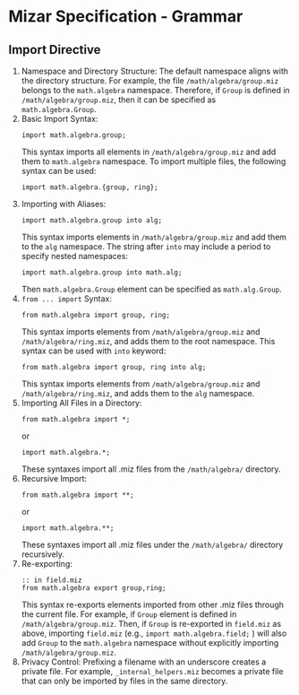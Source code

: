 <!-- markdownlint-disable MD022 MD024 MD031 MD032 MD040 -->
# Mizar Specification - Grammar
## Import Directive
1. Namespace and Directory Structure:
    The default namespace aligns with the directory structure. For example, the file ```/math/algebra/group.miz``` belongs to the ```math.algebra``` namespace. Therefore, if ```Group``` is defined in ```/math/algebra/group.miz```, then it can be specified as ```math.algebra.Group```.
2. Basic Import Syntax:
    ```
    import math.algebra.group;
    ```
    This syntax imports all elements in ```/math/algebra/group.miz``` and add them to ```math.algebra``` namespace. To import multiple files, the following syntax can be used:
    ```
    import math.algebra.{group, ring};
    ```
3. Importing with Aliases:
    ```
    import math.algebra.group into alg;
    ```
    This syntax imports elements in ```/math/algebra/group.miz``` and add them to the ```alg``` namespace. The string after ```into``` may include a period to specify nested namespaces:
    ```
    import math.algebra.group into math.alg;
    ```
    Then ```math.algebra.Group``` element can be specified as ```math.alg.Group```.
4. ```from ... import``` Syntax:
    ```
    from math.algebra import group, ring;
    ```
    This syntax imports elements from ```/math/algebra/group.miz``` and ```/math/algebra/ring.miz```, and adds them to the root namespace. This syntax can be used with ```into``` keyword:
    ```
    from math.algebra import group, ring into alg;
    ```
    This syntax imports elements from ```/math/algebra/group.miz``` and ```/math/algebra/ring.miz```, and adds them to the ```alg``` namespace.
5. Importing All Files in a Directory:
    ```
    from math.algebra import *;
    ```
    or
    ```
    import math.algebra.*;
    ```
    These syntaxes import all .miz files from the ```/math/algebra/``` directory.
6. Recursive Import:
    ```
    from math.algebra import **;
    ```
    or
    ```
    import math.algebra.**;
    ```
    These syntaxes import all .miz files under the ```/math/algebra/``` directory recursively.
7. Re-exporting:
    ```
    :: in field.miz
    from math.algebra export group,ring;
    ```
    This syntax re-exports elements imported from other .miz files through the current file. For example, if ```Group``` element is defined in ```/math/algebra/group.miz```. Then, if ```Group``` is re-exported in ```field.miz``` as above, importing  ```field.miz``` (e.g., ```import math.algebra.field;``` ) will also add ```Group``` to the ```math.algebra``` namespace without explicitly importing ```/math/algebra/group.miz```.
8. Privacy Control:
    Prefixing a filename with an underscore creates a private file. For example, ```_internal_helpers.miz``` becomes a private file that can only be imported by files in the same directory.
